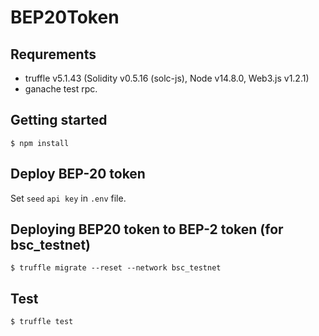 # BEP20Token

## Requrements
- truffle v5.1.43 (Solidity v0.5.16 (solc-js), Node v14.8.0, Web3.js v1.2.1)
- ganache test rpc.

## Getting started
```
$ npm install 
```

## Deploy BEP-20 token
Set ```seed``` ```api key``` in `.env` file.

## Deploying BEP20 token to BEP-2 token (for bsc_testnet)
```
$ truffle migrate --reset --network bsc_testnet
```

## Test
```
$ truffle test
```
